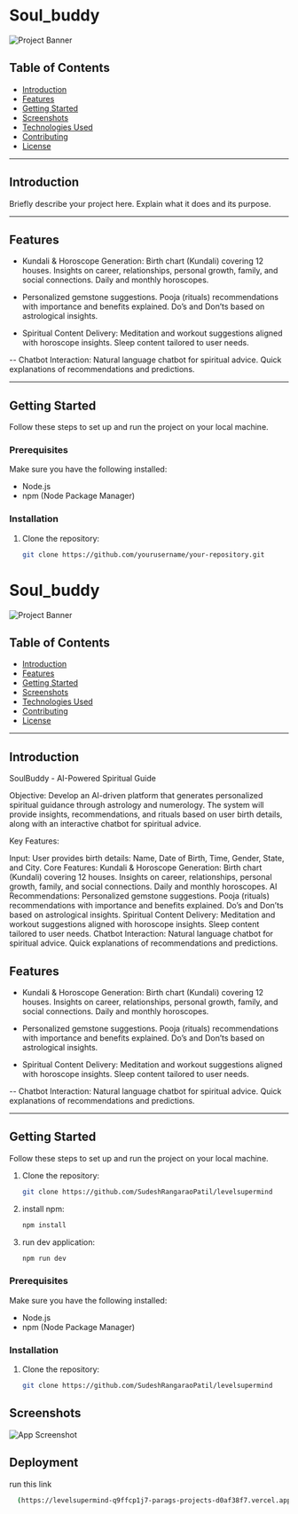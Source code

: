 
# Soul_buddy

![Project Banner](path/to/your/banner-image.png)

## Table of Contents
- [Introduction](#introduction)
- [Features](#features)
- [Getting Started](#getting-started)
- [Screenshots](#screenshots)
- [Technologies Used](#technologies-used)
- [Contributing](#contributing)
- [License](#license)

---

## Introduction
Briefly describe your project here. Explain what it does and its purpose.

---

## Features
- Kundali & Horoscope Generation:
Birth chart (Kundali) covering 12 houses. Insights on career, relationships, personal growth, family, and social connections. Daily and monthly horoscopes.

- Personalized gemstone suggestions. Pooja (rituals) recommendations with importance and benefits explained. Do’s and Don’ts based on astrological insights.

- Spiritual Content Delivery:
Meditation and workout suggestions aligned with horoscope insights. Sleep content tailored to user needs.
 
-- Chatbot Interaction:
Natural language chatbot for spiritual advice. Quick explanations of recommendations and predictions.

---

## Getting Started

Follow these steps to set up and run the project on your local machine.

### Prerequisites
Make sure you have the following installed:
- Node.js
- npm (Node Package Manager)

### Installation
1. Clone the repository:
   ```bash
   git clone https://github.com/yourusername/your-repository.git
# Soul_buddy

![Project Banner](path/to/your/banner-image.png)

## Table of Contents
- [Introduction](#introduction)
- [Features](#features)
- [Getting Started](#getting-started)
- [Screenshots](#screenshots)
- [Technologies Used](#technologies-used)
- [Contributing](#contributing)
- [License](#license)

---

## Introduction
 SoulBuddy - AI-Powered Spiritual Guide

Objective: Develop an AI-driven platform that generates personalized spiritual guidance through astrology and numerology. The system will provide insights, recommendations, and rituals based on user birth details, along with an interactive chatbot for spiritual advice.

Key Features:

Input: User provides birth details: Name, Date of Birth, Time, Gender, State, and City.
Core Features:
Kundali & Horoscope Generation:
Birth chart (Kundali) covering 12 houses. Insights on career, relationships, personal growth, family, and social connections. Daily and monthly horoscopes.
AI Recommendations:
Personalized gemstone suggestions. Pooja (rituals) recommendations with importance and benefits explained. Do’s and Don’ts based on astrological insights.
Spiritual Content Delivery:
Meditation and workout suggestions aligned with horoscope insights. Sleep content tailored to user needs.
Chatbot Interaction:
Natural language chatbot for spiritual advice. Quick explanations of recommendations and predictions.

## Features
- Kundali & Horoscope Generation:
Birth chart (Kundali) covering 12 houses. Insights on career, relationships, personal growth, family, and social connections. Daily and monthly horoscopes.

- Personalized gemstone suggestions. Pooja (rituals) recommendations with importance and benefits explained. Do’s and Don’ts based on astrological insights.

- Spiritual Content Delivery:
Meditation and workout suggestions aligned with horoscope insights. Sleep content tailored to user needs.
 
-- Chatbot Interaction:
Natural language chatbot for spiritual advice. Quick explanations of recommendations and predictions.

---

## Getting Started

Follow these steps to set up and run the project on your local machine.
1. Clone the repository:
   ```bash
   git clone https://github.com/SudeshRangaraoPatil/levelsupermind
2. install npm:
   ```bash
   npm install

3. run dev application:
   ```bash
   npm run dev

### Prerequisites
Make sure you have the following installed:
- Node.js
- npm (Node Package Manager)

### Installation
1. Clone the repository:
   ```bash
   git clone https://github.com/SudeshRangaraoPatil/levelsupermind

## Screenshots

![App Screenshot](https://via.placeholder.com/468x300?text=App+Screenshot+Here)


## Deployment

run this link

```bash
  (https://levelsupermind-q9ffcp1j7-parags-projects-d0af38f7.vercel.app)
```

